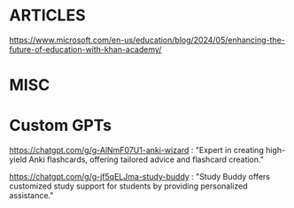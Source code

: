 # ARTICLES

https://www.microsoft.com/en-us/education/blog/2024/05/enhancing-the-future-of-education-with-khan-academy/


# MISC

# Custom GPTs

https://chatgpt.com/g/g-AlNmF07U1-anki-wizard : "Expert in creating high-yield Anki flashcards, offering tailored advice and flashcard creation."

https://chatgpt.com/g/g-jf5qELJma-study-buddy : "Study Buddy offers customized study support for students by providing personalized assistance."


